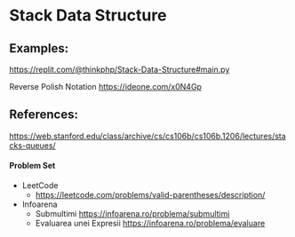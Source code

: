 # Stack Data Structure

## Examples:

https://replit.com/@thinkphp/Stack-Data-Structure#main.py

Reverse Polish Notation https://ideone.com/x0N4Gp

## References:

https://web.stanford.edu/class/archive/cs/cs106b/cs106b.1206/lectures/stacks-queues/

#### Problem Set

- LeetCode
  - https://leetcode.com/problems/valid-parentheses/description/
- Infoarena
  - Submultimi https://infoarena.ro/problema/submultimi
  - Evaluarea unei Expresii https://infoarena.ro/problema/evaluare
